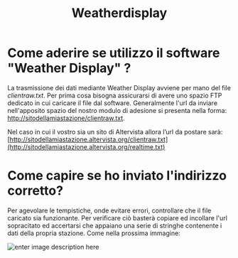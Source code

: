 ﻿---
layout: page
title: Weatherdisplay
---

# Come aderire se utilizzo il software "Weather Display" ? 
La trasmissione dei dati mediante Weather Display avviene per mano del file *clientraw.txt*.
Per prima cosa bisogna assicurarsi di avere uno spazio FTP dedicato in cui caricare il file dal software. Generalmente l'url da inviare nell'apposito spazio del nostro modulo di adesione si presenta nella forma:
 [http://sitodellamiastazione/clientraw.txt](http://sitodellamiastazione/realtime.txt).

Nel caso in cui il vostro sia un sito di Altervista allora l’url da postare sarà:
[http://sitodellamiastazione.altervista.org/clientraw.txt](http://sitodellamiastazione.altervista.org/realtime.txt)

# Come capire se ho inviato l'indirizzo corretto?
Per agevolare le tempistiche, onde evitare errori, controllare che il file caricato sia funzionante. Per verificare ciò basterà copiare ed incollare l'url sopracitato ed accertarsi che appaiano una serie di stringhe contenente i dati della propria stazione. Come nella prossima immagine:


![enter image description here](https://i.ibb.co/6tJd6Vc/weatherdisplay.png)

